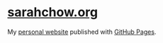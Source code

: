 # [sarahchow.org](https://sarahchow.org)

My [personal website](https://sarahchow.org) published with [GitHub Pages](https://pages.github.com/).

